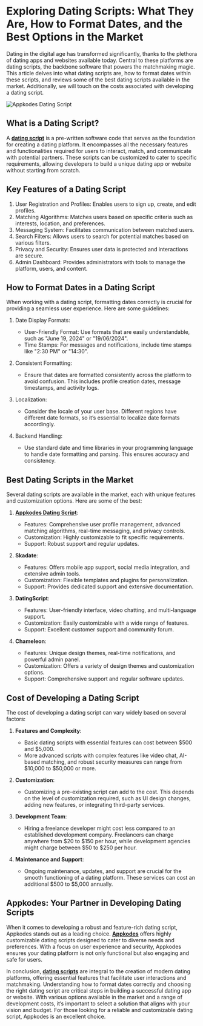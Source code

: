 # Exploring Dating Scripts: What They Are, How to Format Dates, and the Best Options in the Market

Dating in the digital age has transformed significantly, thanks to the plethora of dating apps and websites available today. Central to these platforms are dating scripts, the backbone software that powers the matchmaking magic. This article delves into what dating scripts are, how to format dates within these scripts, and reviews some of the best dating scripts available in the market. Additionally, we will touch on the costs associated with developing a dating script.

![Appkodes Dating Script](https://miro.medium.com/v2/resize:fit:720/format:webp/1*lEzUDUjxjv2YaBoGJ1KHVA.jpeg)
## What is a Dating Script?

A **[dating script](https://appkodes.com/dating-script/)** is a pre-written software code that serves as the foundation for creating a dating platform. It encompasses all the necessary features and functionalities required for users to interact, match, and communicate with potential partners. These scripts can be customized to cater to specific requirements, allowing developers to build a unique dating app or website without starting from scratch.

## Key Features of a Dating Script

1. User Registration and Profiles: Enables users to sign up, create, and edit profiles.
2. Matching Algorithms: Matches users based on specific criteria such as interests, location, and preferences.
3. Messaging System: Facilitates communication between matched users.
4. Search Filters: Allows users to search for potential matches based on various filters.
5. Privacy and Security: Ensures user data is protected and interactions are secure.
6. Admin Dashboard: Provides administrators with tools to manage the platform, users, and content.

## How to Format Dates in a Dating Script
When working with a dating script, formatting dates correctly is crucial for providing a seamless user experience. Here are some guidelines:

1. Date Display Formats:
   - User-Friendly Format: Use formats that are easily understandable, such as "June 19, 2024" or "19/06/2024".
   - Time Stamps: For messages and notifications, include time stamps like "2:30 PM" or "14:30".

2. Consistent Formatting:
   - Ensure that dates are formatted consistently across the platform to avoid confusion. This includes profile creation dates, message timestamps, and activity logs.

3. Localization:
   - Consider the locale of your user base. Different regions have different date formats, so it’s essential to localize date formats accordingly.

4. Backend Handling:
   - Use standard date and time libraries in your programming language to handle date formatting and parsing. This ensures accuracy and consistency.

## Best Dating Scripts in the Market

Several dating scripts are available in the market, each with unique features and customization options. Here are some of the best:

1. **[Appkodes Dating Script](https://appkodes.com/dating-script/)**:
   - Features: Comprehensive user profile management, advanced matching algorithms, real-time messaging, and privacy controls.
   - Customization: Highly customizable to fit specific requirements.
   - Support: Robust support and regular updates.

2. **Skadate**:
   - Features: Offers mobile app support, social media integration, and extensive admin tools.
   - Customization: Flexible templates and plugins for personalization.
   - Support: Provides dedicated support and extensive documentation.

3. **DatingScript**:
   - Features: User-friendly interface, video chatting, and multi-language support.
   - Customization: Easily customizable with a wide range of features.
   - Support: Excellent customer support and community forum.

4. **Chameleon**:
   - Features: Unique design themes, real-time notifications, and powerful admin panel.
   - Customization: Offers a variety of design themes and customization options.
   - Support: Comprehensive support and regular software updates.

## Cost of Developing a Dating Script

The cost of developing a dating script can vary widely based on several factors:

1. **Features and Complexity**:
   - Basic dating scripts with essential features can cost between $500 and $5,000.
   - More advanced scripts with complex features like video chat, AI-based matching, and robust security measures can range from $10,000 to $50,000 or more.

2. **Customization**:
   - Customizing a pre-existing script can add to the cost. This depends on the level of customization required, such as UI design changes, adding new features, or integrating third-party services.

3. **Development Team**:
   - Hiring a freelance developer might cost less compared to an established development company. Freelancers can charge anywhere from $20 to $150 per hour, while development agencies might charge between $50 to $250 per hour.

4. **Maintenance and Support**:
   - Ongoing maintenance, updates, and support are crucial for the smooth functioning of a dating platform. These services can cost an additional $500 to $5,000 annually.

## Appkodes: Your Partner in Developing Dating Scripts

When it comes to developing a robust and feature-rich dating script, Appkodes stands out as a leading choice. **[Appkodes](https://appkodes.com/)** offers highly customizable dating scripts designed to cater to diverse needs and preferences. With a focus on user experience and security, Appkodes ensures your dating platform is not only functional but also engaging and safe for users.

In conclusion, **[dating scripts](https://github.com/topics/dating-script)** are integral to the creation of modern dating platforms, offering essential features that facilitate user interactions and matchmaking. Understanding how to format dates correctly and choosing the right dating script are critical steps in building a successful dating app or website. With various options available in the market and a range of development costs, it’s important to select a solution that aligns with your vision and budget. For those looking for a reliable and customizable dating script, Appkodes is an excellent choice.

